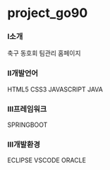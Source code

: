 # project_go90

### <strong>Ⅰ소개</strong>
 축구 동호회 팀관리 홈페이지

### <strong>Ⅱ개발언어</strong>
HTML5
CSS3
JAVASCRIPT
JAVA

### <strong>Ⅲ프레임워크</strong>
SPRINGBOOT


### <strong>Ⅲ개발환경</strong>
ECLIPSE
VSCODE
ORACLE



